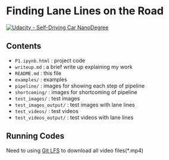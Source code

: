 # **Finding Lane Lines on the Road** 
[![Udacity - Self-Driving Car NanoDegree](https://s3.amazonaws.com/udacity-sdc/github/shield-carnd.svg)](http://www.udacity.com/drive)

Contents
---

- `P1.ipynb.html` : project code
- `writeup.md` : a brief write up explaining my work
- `README.md` : this file
- `examples/` : examples
- `pipeline/` : images for showing each step of pipeline
- `shortcoming/` : images for shortcoming of pipeline
- `test_images/` : test images
- `test_images_output/` : test images with lane lines
- `test_videos/` : test videos
- `test_videos_output/` : test videos with lane lines

## Running Codes 
Need to using [Git LFS](https://git-lfs.github.com) to download all video files(*.mp4)